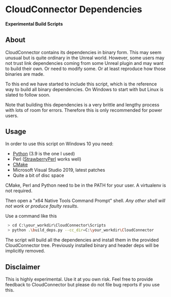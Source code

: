 # CloudConnector Dependencies

#### Experimental Build Scripts

## About

CloudConnector contains its dependencies in binary form.
This may seem unusual but is quite ordinary in the Unreal world.
However, some users may not trust link dependencies coming 
from some Unreal plugin and may want to build their own.
Or need to modify some. Or at least reproduce how those 
binaries are made.

To this end we have started to include this script, which is
the reference way to build all binary dependencies. On Windows
to start with but Linux is slated to follow soon.

Note that building this dependencies is a very brittle and lengthy
process with lots of room for errors. Therefore this is only
recommended for power users.

## Usage

In order to use this script on Windows 10 you need:

* [Python](https://www.python.org/downloads/) (3.9 is the one I used)
* Perl ([StrawberryPerl](https://strawberryperl.com) works well)
* [CMake](https://cmake.org/download/)
* Microsoft Visual Studio 2019, latest patches
* Quite a bit of disc space

CMake, Perl and Python need to be in the PATH for your user.
A virtualenv is not required.

Then open a "x64 Native Tools Command Prompt" shell. 
*Any other shell will not work or produce faulty results*.

Use a command like this

```sh
 > cd C:\your_workdir\CloudConnector\Scripts
 > python .\build_deps.py --cc_dir=C:\your_workdir\CloudConnector
```

The script will build all the dependencies and install them
in the provided CloudConnector tree. Previously installed binary and 
header deps will be implicitly removed.

## Disclaimer

This is highly experimental. Use it at you own risk.
Feel free to provide feedback to CloudConnector but please
do not file bug reports if you use this.
